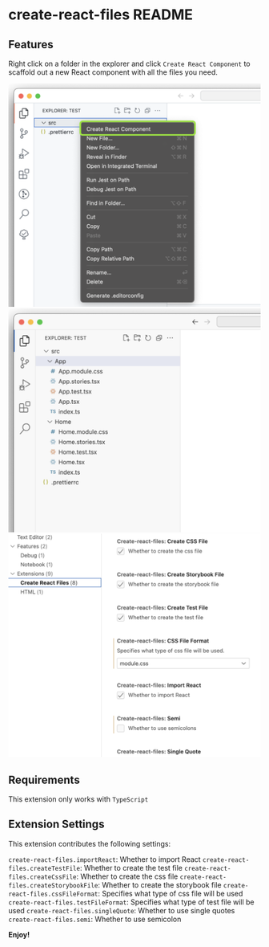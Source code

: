 # create-react-files README

## Features

Right click on a folder in the explorer and click `Create React Component` to scaffold out a new React component with all the files you need.

![Add react component from explore](https://github.com/xxy-mm/create-react-files/blob/main/images/Frame%201.png)
![Component files added](https://github.com/xxy-mm/create-react-files/blob/main/images/Frame%202.png)
![Settings](https://github.com/xxy-mm/create-react-files/blob/main/images/Frame%203.png)

## Requirements

This extension only works with `TypeScript`

## Extension Settings

This extension contributes the following settings:

`create-react-files.importReact`: Whether to import React
`create-react-files.createTestFile`: Whether to create the test file
`create-react-files.createCssFile`: Whether to create the css file
`create-react-files.createStorybookFile`: Whether to create the storybook file
`create-react-files.cssFileFormat`: Specifies what type of css file will be used
`create-react-files.testFileFormat`: Specifies what type of test file will be used
`create-react-files.singleQuote`: Whether to use single quotes
`create-react-files.semi`: Whether to use semicolon

<!-- ## Known Issues -->

<!-- ## Release Notes -->

**Enjoy!**
